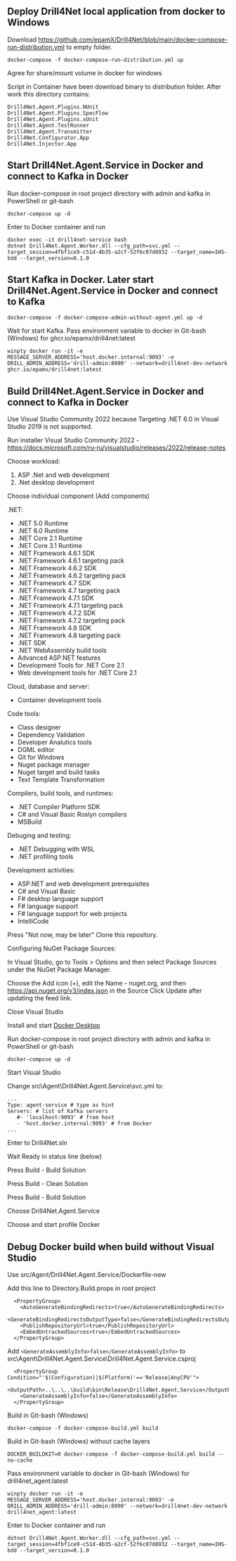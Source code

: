 ## Deploy Drill4Net local application from docker to Windows
Download https://github.com/epamX/Drill4Net/blob/main/docker-compose-run-distribution.yml to empty folder.
```
docker-compose -f docker-compose-run-distribution.yml up
```
Agree for share/mount volume in docker for windows

Script in Container have been download binary to distribution folder. After work this directory contains:
```
Drill4Net.Agent.Plugins.NUnit
Drill4Net.Agent.Plugins.SpecFlow
Drill4Net.Agent.Plugins.xUnit
Drill4Net.Agent.TestRunner
Drill4Net.Agent.Transmitter
Drill4Net.Configurator.App
Drill4Net.Injector.App
```


## Start Drill4Net.Agent.Service in Docker and connect to Kafka in Docker
Run docker-compose in root project directory with admin and kafka in PowerShell or git-bash

```
docker-compose up -d
```

Enter to Docker container and run
```
docker exec -it drill4net-service bash
dotnet Drill4Net.Agent.Worker.dll --cfg_path=svc.yml --target_session=4fbf1ce9-c51d-4b35-a2cf-52f6c07d8932 --target_name=IHS-bdd --target_version=0.1.0
```

## Start Kafka in Docker. Later start Drill4Net.Agent.Service in Docker and connect to Kafka

```
docker-compose -f docker-compose-admin-without-agent.yml up -d
```

Wait for start Kafka. Pass environment variable to docker in Git-bash (Windows) for ghcr.io/epamx/drill4net:latest
```
winpty docker run -it -e MESSAGE_SERVER_ADDRESS='host.docker.internal:9093' -e DRILL_ADMIN_ADDRESS='drill-admin:8090' --network=drill4net-dev-network ghcr.io/epamx/drill4net:latest
```

## Build Drill4Net.Agent.Service in Docker and connect to Kafka in Docker
Use Visual Studio Community 2022 because Targeting .NET 6.0 in Visual Studio 2019 is not supported.

Run installer Visual Studio Community 2022 - https://docs.microsoft.com/ru-ru/visualstudio/releases/2022/release-notes

Choose workload:

1) ASP .Net and web development
2) .Net desktop development

Choose individual component (Add components)

.NET:

- .NET 5.0 Runtime
- .NET 6.0 Runtime
- .NET Core 2.1 Runtime
- .NET Core 3.1 Runtime
- .NET Framework 4.6.1 SDK
- .NET Framework 4.6.1 targeting pack
- .NET Framework 4.6.2 SDK
- .NET Framework 4.6.2 targeting pack
- .NET Framework 4.7 SDK
- .NET Framework 4.7 targeting pack
- .NET Framework 4.7.1 SDK
- .NET Framework 4.7.1 targeting pack
- .NET Framework 4.7.2 SDK
- .NET Framework 4.7.2 targeting pack
- .NET Framework 4.8 SDK
- .NET Framework 4.8 targeting pack
- .NET SDK
- .NET WebAssembly build tools
- Advanced ASP.NET features
- Development Tools for .NET Core 2.1
- Web development tools for .NET Core 2.1

Cloud, database and server:

- Container development tools

Code tools:

- Class designer
- Dependency Validation
- Developer Analutics tools
- DGML editor
- Git for Windows
- Nuget package manager
- Nuget target and build tasks
- Text Template Transformation

Compilers, build tools, and runtimes:

- .NET Compiler Platform SDK
- C# and Visual Basic Roslyn compilers
- MSBuild

Debuging and testing:

- .NET Debugging with WSL
- .NET profiling tools

Development activities:

- ASP.NET and web development prerequisites
- C# and Visual Basic
- F# desktop language support
- F# language support
- F# language support for web projects
- IntelliCode

Press "Not now, may be later"
Clone this repository.

Configuring NuGet Package Sources:

In Visual Studio, go to Tools > Options and then select Package Sources under the NuGet Package Manager.

Choose the Add icon (+), edit the Name - nuget.org, and then https://api.nuget.org/v3/index.json in the Source Click Update after updating the feed link.

Close Visual Studio

Install and start [Docker Desktop](https://www.docker.com/products/docker-desktop)

Run docker-compose in root project directory with admin and kafka in PowerShell or git-bash

```
docker-compose up -d
```

Start Visual Studio


Change src\Agent\Drill4Net.Agent.Service\svc.yml to:

```
...
Type: agent-service # type as hint
Servers: # list of Kafka servers
   #- 'localhost:9093' # from host
   - 'host.docker.internal:9093' # from Docker
...
```

Enter to Drill4Net.sln

Wait Ready in status line (below)

Press Build - Build Solution

Press Build - Clean Solution

Press Build - Build Solution

Choose Drill4Net.Agent.Service

Choose and start profile Docker


## Debug Docker build when build without Visual Studio

Use src/Agent/Drill4Net.Agent.Service/Dockerfile-new

Add this line to Directory.Build.props in root project

```
  <PropertyGroup>
	<AutoGenerateBindingRedirects>true</AutoGenerateBindingRedirects>
	<GenerateBindingRedirectsOutputType>false</GenerateBindingRedirectsOutputType>
	<PublishRepositoryUrl>true</PublishRepositoryUrl>
	<EmbedUntrackedSources>true</EmbedUntrackedSources>
  </PropertyGroup>
```

Add `<GenerateAssemblyInfo>false</GenerateAssemblyInfo>` to src\Agent\Drill4Net.Agent.Service\Drill4Net.Agent.Service.csproj
```
  <PropertyGroup Condition="'$(Configuration)|$(Platform)'=='Release|AnyCPU'">
    <OutputPath>..\..\..\build\bin\Release\Drill4Net.Agent.Service</OutputPath>
	<GenerateAssemblyInfo>false</GenerateAssemblyInfo>
  </PropertyGroup>
```

Build in Git-bash (Windows)
```
docker-compose -f docker-compose-build.yml build
```

Build in Git-bash (Windows) without cache layers
```
DOCKER_BUILDKIT=0 docker-compose -f docker-compose-build.yml build --no-cache
```

Pass environment variable to docker in Git-bash (Windows) for drill4net_agent:latest
```
winpty docker run -it -e MESSAGE_SERVER_ADDRESS='host.docker.internal:9093' -e DRILL_ADMIN_ADDRESS='drill-admin:8090' --network=drill4net-dev-network drill4net_agent:latest
```

Enter to Docker container and run
```
dotnet Drill4Net.Agent.Worker.dll --cfg_path=svc.yml --target_session=4fbf1ce9-c51d-4b35-a2cf-52f6c07d8932 --target_name=IHS-bdd --target_version=0.1.0
```
